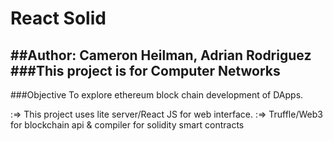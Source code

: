 # React Solid
##Author: Cameron Heilman, Adrian Rodriguez
###This project is for Computer Networks
------------------

###Objective
To explore ethereum block chain development of DApps.

:=> This project uses lite server/React JS for web interface. 
:=> Truffle/Web3 for blockchain api & compiler for solidity smart contracts
